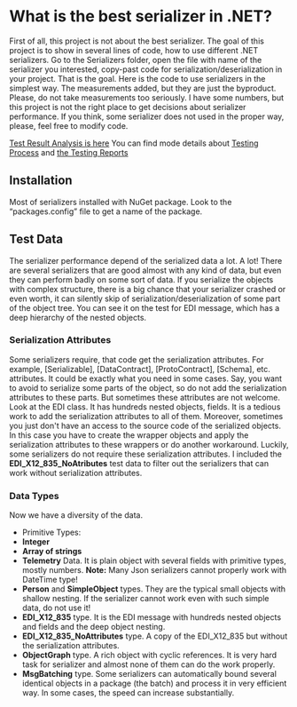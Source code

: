 ﻿# What is the best serializer in .NET?
First of all, this project is not about the best serializer. The goal of this project is to show in several lines of code, how to use different .NET serializers. Go to the Serializers folder, open the file with name of the serializer you interested, copy-past code for serialization/deserialization in your project. That is the goal. Here is the code to use serializers in the simplest way. The measurements added, but they are just the byproduct.
Please, do not take measurements too seriously. I have some numbers, but this project is not the right place to get decisions about serializer performance. If you think, some serializer does not used in the proper way, please, feel free to modify code.

[Test Result Analysis is here]( https://github.com/leo-gan/GLD.SerializerBenchmark/blob/master/GLD.SerializerBenchmark/Analysis.ipynb) 
You can find mode details about [Testing Process]( https://github.com/leo-gan/GLD.SerializerBenchmark/blob/master/GLD.SerializerBenchmark/Docs/ResultExplanations.md) and [the Testing Reports]( https://github.com/leo-gan/GLD.SerializerBenchmark/blob/master/GLD.SerializerBenchmark/Docs/TestResults.txt)


## Installation
Most of serializers installed with NuGet package. Look to the “packages.config” file to get a name of the package.

## Test Data
The serializer performance depend of the serialized data a lot. A lot! There are several serializers that are good almost with any kind of data, but even they can perform badly on some sort of data.
If you serialize the objects with complex structure, there is a big chance that your serializer crashed or even worth, it can silently skip of serialization/deserialization of some part of the object tree.
You can see it on the test for EDI message, which has a deep hierarchy of the nested objects.

### Serialization Attributes
Some serializers require, that code get the serialization attributes. For example, [Serializable], [DataContract], [ProtoContract], [Schema], etc. attributes.
It could be exactly what you need in some cases. Say, you want to avoid to serialize some parts of the object, so do not add the serialization attributes to these parts.
But sometimes these attributes are not welcome. Look at the EDI class. It has hundreds nested objects, fields. It is a tedious work to add the serialization attributes to all of them. Moreover, sometimes you just don't have an access to the source code of the serialized objects. In this case you have to create the wrapper objects and apply the serialization attributes to these wrappers or do another workaround.
Luckily, some serializers do not require these serialization attributes. I included the **EDI_X12_835_NoAtributes** test data to filter out the serializers that can work without serialization attributes.

### Data Types
Now we have a diversity of the data.
-	Primitive Types:
- **Integer**
- **Array of strings**
- **Telemetry** Data. It is plain object with several fields with primitive types, mostly numbers. **Note:** Many Json serializers cannot properly work with DateTime type!
- **Person** and **SimpleObject** types. They are the typical small objects with shallow nesting. If the serializer cannot work even with such simple data, do not use it!
- **EDI_X12_835** type. It is the EDI message with hundreds nested objects and fields and the deep object nesting. 
- **EDI_X12_835_NoAttributes** type. A copy of the EDI_X12_835 but without the serialization attributes.
- **ObjectGraph** type. A rich object with cyclic references. It is very hard task for serializer and almost none of them can do the work properly.
- **MsgBatching** type. Some serializers can automatically bound several identical objects in a package (the batch) and process it in very efficient way. In some cases, the speed can increase substantially.
